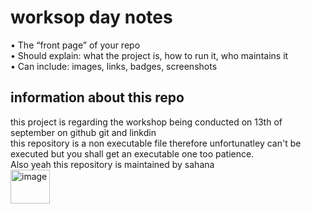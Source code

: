   # worksop day notes
  •	The “front page” of your repo  
  •	Should explain: what the project is, how to run it, who maintains it  
  •	Can include: images, links, badges, screenshots  
## information about this repo  
  this project is regarding the workshop being conducted on 13th of september on github git and linkdin  
    this repository is a non executable file therefore unfortunatley can't be executed but you shall get an executable one too patience.  
      Also yeah this repository is maintained by sahana  
         <img width="63" height="54" alt="image" src="https://github.com/user-attachments/assets/f8506e39-95d5-4ac2-83e8-30ca32b604f7" />  
        
